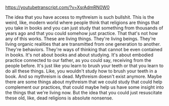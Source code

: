https://youtubetranscript.com/?v=XsrAdmRN0W0

 The idea that you have access to mythreism is such bullshit. This is the weird, like, modern world where people think that religions are things that you take in books and you can just study that something from thousands of years ago and that you could somehow just practice. That that's not how any of this works. These are living things. They're living beings. They're living organic realities that are transmitted from one generation to another. They're behaviors. They're ways of thinking that cannot be even contained in books. It's not about books and about studying. It's about embodied practice connected to our father, as you could say, receiving from the people before. It's just like you learn to brush your teeth or that you learn to do all these things. Like, you wouldn't study how to brush your teeth in a book. And so mythreism is dead. Mythreism doesn't exist anymore. Maybe there are some things about mythreism that we could study that could help complement our practices, that could maybe help us have some insight into the things that we're living now. But the idea that you could just resuscitate these old, like, dead religions is absolute nonsense.